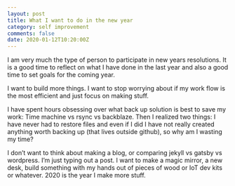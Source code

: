 ```yaml
---
layout: post
title: What I want to do in the new year
category: self improvement
comments: false
date: 2020-01-12T10:20:00Z
---
```


I am very much the type of person to participate in new years resolutions. It is a good time to reflect on what I have done in the last year and also a good time to set goals for the coming year.

I want to build more things. I want to stop worrying about if my work flow is the most efficient and just focus on making stuff.

I have spent hours obsessing over what back up solution is best to save my work: Time machine vs rsync vs backblaze. Then I realized two things: I have never had to restore files and even if I did I have not really created anything worth backing up (that lives outside github), so why am I wasting my time?

I don’t want to think about making a blog, or comparing jekyll vs gatsby vs wordpress. I’m just typing out a post. I want to make a magic mirror, a new desk, build something with my hands out of pieces of wood or IoT dev kits or whatever. 2020 is the year I make more stuff. 